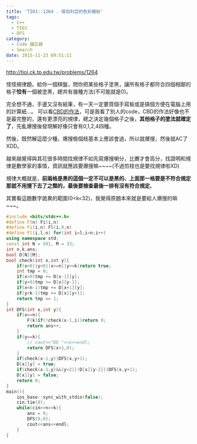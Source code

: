 ```yaml
---
title: 'TIOJ::1264 . 保加利亞的色彩繽紛'
tags:
  - C++
  - TIOJ
  - DFS
category:
  - Code 備忘錄
  - Search
date: 2015-11-23 09:51:11
---
```



http://tioj.ck.tp.edu.tw/problems/1264

怪怪規律題。給你一個棋盤，問你把某些格子塗黑，讓所有格子都符合四個相鄰的格子**恰有**一個被塗黑，總共有幾種方法(不可能就是0)。

<!--more-->

完全想不通，手邊又沒有紙筆，有一天一定要買個手寫板或是搞個方便在電腦上用的計算紙...。
可以看[CBD的作法](http://cbdcoding.blogspot.tw/2015/03/tioj-1264.html)，可是我看了別人的code，CBD的作法好像也不是最完整的，還有更漂亮的規律，總之決定幾個格子之後，**其他格子的塗法就確定了**，先亂爆搜後發現解好像只會有0,1,2,4四種。

然後，既然解這麼少種，爆搜檢個枝基本上應該會過，所以就爆搜，然後就AC了XDD。

越來越覺得與其花很多時間找規律不如先寫爆搜喇分，比賽才會高分，找證明和規律是數學家的事情，資訊就應該要爆搜嘛~~~~(不過剪枝也是要找規律啦XD)

規律大概就是，**前兩格是黑的這個一定不可以是黑的、上面那一格要是不符合規定那就不用搜下去了之類的，最後要檢查最後一排有沒有符合規定**。

其實看這題數字詭異的範圍(0<k<32)，我覺得原題本來就是要給人爆搜的嘛~~~。



``` c++
#include <bits/stdc++.h>
#define F(n) Fi(i,n)
#define Fi(i,n) Fl(i,0,n)
#define Fl(i,l,n) for(int i=l;i<n;i++)
using namespace std;
const int N = 501, M = 33;
int n,k,ans;
bool D[N][M];
bool check(int x,int y){
    if(x<0||y<0||x>=n||y>=k)return true;
    int tmp = 0;
    if(x>0)tmp += D[x-1][y];
    if(y>0)tmp += D[x][y-1];
    if(x<n-1)tmp += D[x+1][y];
    if(y<k-1)tmp += D[x][y+1];
    return tmp == 1;
}
int DFS(int x,int y){
    if(x==n){
        F(k)if(!check(x-1,i))return 0;
        return ans++;
    }
    if(y==k){
        // cout<<"DD "<<x<<endl;
        return DFS(x+1,0);
    }
    if(check(x-1,y))DFS(x,y+1);
    D[x][y] = true;
    if(check(x-1,y)&&(y<2||!D[x][y-2]))DFS(x,y+1);
    D[x][y] = false;
    return 0;
}
main(){
    ios_base::sync_with_stdio(false);
    cin.tie(0);
    while(cin>>n>>k){
        ans = 0;
        DFS(0,0);
        cout<<ans<<endl;
    }
}
```